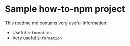 # Sample how-to-npm project

This readme md contains very useful information:
- Useful `information`
- Very useful `information`